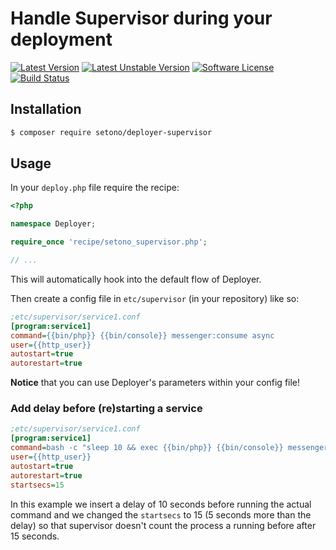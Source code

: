 # Handle Supervisor during your deployment

[![Latest Version][ico-version]][link-packagist]
[![Latest Unstable Version][ico-unstable-version]][link-packagist]
[![Software License][ico-license]](LICENSE)
[![Build Status][ico-github-actions]][link-github-actions]

## Installation

```bash
$ composer require setono/deployer-supervisor
```

## Usage

In your `deploy.php` file require the recipe:

```php
<?php

namespace Deployer;

require_once 'recipe/setono_supervisor.php';

// ...
```

This will automatically hook into the default flow of Deployer.

Then create a config file in `etc/supervisor` (in your repository) like so:

```ini
;etc/supervisor/service1.conf
[program:service1]
command={{bin/php}} {{bin/console}} messenger:consume async
user={{http_user}}
autostart=true
autorestart=true
```

**Notice** that you can use Deployer's parameters within your config file!

### Add delay before (re)starting a service
```ini
;etc/supervisor/service1.conf
[program:service1]
command=bash -c "sleep 10 && exec {{bin/php}} {{bin/console}} messenger:consume async"
user={{http_user}}
autostart=true
autorestart=true
startsecs=15
```

In this example we insert a delay of 10 seconds before running the actual command and we changed the `startsecs`
to 15 (5 seconds more than the delay) so that supervisor doesn't count the process a running before after 15 seconds.

[ico-version]: https://poser.pugx.org/setono/deployer-supervisor/v/stable
[ico-unstable-version]: https://poser.pugx.org/setono/deployer-supervisor/v/unstable
[ico-license]: https://poser.pugx.org/setono/deployer-supervisor/license
[ico-github-actions]: https://github.com/Setono/deployer-supervisor/workflows/build/badge.svg

[link-packagist]: https://packagist.org/packages/setono/deployer-supervisor
[link-github-actions]: https://github.com/Setono/deployer-supervisor/actions
